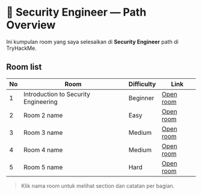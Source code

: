 # 🧠 Security Engineer — Path Overview

Ini kumpulan room yang saya selesaikan di **Security Engineer** path di TryHackMe.

## Room list
| No | Room | Difficulty | Link |
|----|------|------------|------|
| 1 | Introduction to Security Engineering | Beginner | [Open room](introduction-to-security-engineering/README.md) |
| 2 | Room 2 name | Easy | [Open room](room-2/README.md) |
| 3 | Room 3 name | Medium | [Open room](room-3/README.md) |
| 4 | Room 4 name | Medium | [Open room](room-4/README.md) |
| 5 | Room 5 name | Hard | [Open room](room-5/README.md) |

> Klik nama room untuk melihat section dan catatan per bagian.
